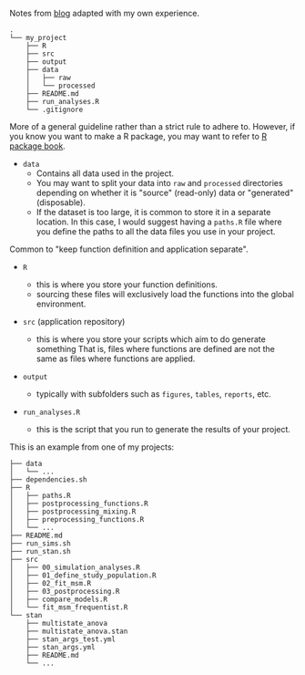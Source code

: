 
Notes from [blog](r-bloggers.com/2018/08/structuring-r-projects) adapted with my own experience.

```
.
└── my_project
    ├── R
    ├── src
    ├── output
    ├── data
    │   ├── raw
    │   └── processed
    ├── README.md
    ├── run_analyses.R 
    └── .gitignore
```

More of a general guideline rather than a strict rule to adhere to.
However, if you know you want to make a R package, you may want to refer to [R package book](http://r-pkgs.had.co.nz/).


- `data`
    - Contains all data used in the project.
    - You may want to split your data into `raw` and `processed` directories depending on whether it is "source" (read-only) data or "generated" (disposable).
    - If the dataset is too large, it is common to store it in a separate location.
    In this case, I would suggest having a `paths.R` file where you define the paths to all the data files you use in your project.

Common to  "keep function definition and application separate".

- `R`
    - this is where you store your function definitions.
    - sourcing these files will exclusively load the functions into the global environment.
- `src` (application repository)
    - this is where you store your scripts which aim to do generate something
    That is, files where functions are defined are not the same as files where functions are applied.

- `output`
    - typically with subfolders such as `figures`, `tables`, `reports`, etc.

- `run_analyses.R`
    - this is the script that you run to generate the results of your project.


This is an example from one of my projects:

```
├── data
│   └── ...
├── dependencies.sh
├── R
│   ├── paths.R
│   ├── postprocessing_functions.R
│   ├── postprocessing_mixing.R
│   ├── preprocessing_functions.R
│   └── ...
├── README.md
├── run_sims.sh
├── run_stan.sh
├── src
│   ├── 00_simulation_analyses.R
│   ├── 01_define_study_population.R
│   ├── 02_fit_msm.R
│   ├── 03_postprocessing.R
│   ├── compare_models.R
│   └── fit_msm_frequentist.R
└── stan
    ├── multistate_anova
    ├── multistate_anova.stan
    ├── stan_args_test.yml
    ├── stan_args.yml
    ├── README.md
    └── ...
```

